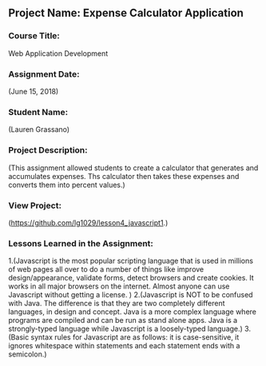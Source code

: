 ## Project Name:  Expense Calculator Application

### Course Title:
Web Application Development

### Assignment Date:  
(June 15, 2018)

### Student Name:  
(Lauren Grassano)

### Project Description:
(This assignment allowed students to create a calculator that generates and accumulates expenses.
Ths calculator then takes these expenses and converts them into percent values.)

### View Project:
(https://github.com/lg1029/lesson4_javascript1.)

### Lessons Learned in the Assignment:
1.(Javascript is the most popular scripting language that is used in millions of web pages all over to do a number of things like improve design/appearance, validate forms, detect browsers and create cookies. It works in all major browsers on the internet. Almost anyone can use Javascript without getting a license. )
2.(Javascript is NOT to be confused with Java. The difference is that they are two completely different languages, in design and concept. Java is a more complex language where programs are compiled and can be run as stand alone apps. Java is a strongly-typed language while Javascript is a loosely-typed language.)
3.(Basic syntax rules for Javascript are as follows: it is case-sensitive, it ignores whitespace within statements and each statement ends with a semicolon.)



